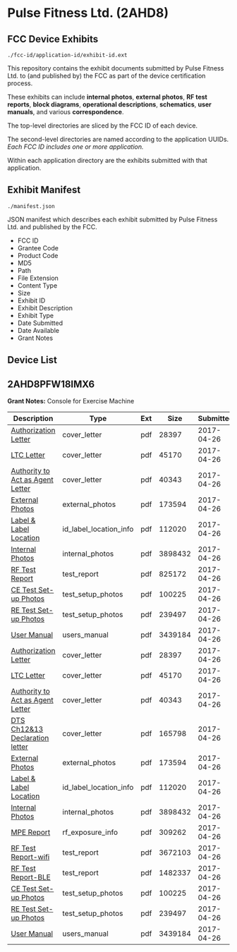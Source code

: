 # Pulse Fitness Ltd. (2AHD8)
## FCC Device Exhibits

```
./fcc-id/application-id/exhibit-id.ext
```

This repository contains the exhibit documents submitted by Pulse Fitness Ltd. to (and published by) the FCC as part of the device certification process.

These exhibits can include **internal photos**, **external photos**, **RF test reports**, **block diagrams**, **operational descriptions**, **schematics**, **user manuals**, and various **correspondence**.

The top-level directories are sliced by the FCC ID of each device.

The second-level directories are named according to the application UUIDs. *Each FCC ID includes one or more application.*

Within each application directory are the exhibits submitted with that application. 

## Exhibit Manifest

```
./manifest.json
```

JSON manifest which describes each exhibit submitted by Pulse Fitness Ltd. and published by the FCC.

- FCC ID
- Grantee Code
- Product Code
- MD5
- Path
- File Extension
- Content Type
- Size
- Exhibit ID
- Exhibit Description
- Exhibit Type
- Date Submitted
- Date Available
- Grant Notes

## Device List
## 2AHD8PFW18IMX6
**Grant Notes:** Console for Exercise Machine

| Description | Type | Ext | Size | Submitted | Available |
| ----------- | ---- | --- | ---- | --------- | --------- |
| [Authorization Letter](2AHD8PFW18IMX6/adf946657ab77892d3dde245e1aee631/3371450.pdf) | cover_letter | pdf | 28397 | 2017-04-26 | 2017-04-26 |
| [LTC Letter](2AHD8PFW18IMX6/adf946657ab77892d3dde245e1aee631/3371451.pdf) | cover_letter | pdf | 45170 | 2017-04-26 | 2017-04-26 |
| [Authority to Act as Agent Letter](2AHD8PFW18IMX6/adf946657ab77892d3dde245e1aee631/3371452.pdf) | cover_letter | pdf | 40343 | 2017-04-26 | 2017-04-26 |
| [External Photos](2AHD8PFW18IMX6/adf946657ab77892d3dde245e1aee631/3371453.pdf) | external_photos | pdf | 173594 | 2017-04-26 | 2017-04-26 |
| [Label & Label Location](2AHD8PFW18IMX6/adf946657ab77892d3dde245e1aee631/3371454.pdf) | id_label_location_info | pdf | 112020 | 2017-04-26 | 2017-04-26 |
| [Internal Photos](2AHD8PFW18IMX6/adf946657ab77892d3dde245e1aee631/3371455.pdf) | internal_photos | pdf | 3898432 | 2017-04-26 | 2017-04-26 |
| [RF Test Report](2AHD8PFW18IMX6/adf946657ab77892d3dde245e1aee631/3371458.pdf) | test_report | pdf | 825172 | 2017-04-26 | 2017-04-26 |
| [CE Test Set-up Photos](2AHD8PFW18IMX6/adf946657ab77892d3dde245e1aee631/3371459.pdf) | test_setup_photos | pdf | 100225 | 2017-04-26 | 2017-04-26 |
| [RE Test Set-up Photos](2AHD8PFW18IMX6/adf946657ab77892d3dde245e1aee631/3371461.pdf) | test_setup_photos | pdf | 239497 | 2017-04-26 | 2017-04-26 |
| [User Manual](2AHD8PFW18IMX6/adf946657ab77892d3dde245e1aee631/3371460.pdf) | users_manual | pdf | 3439184 | 2017-04-26 | 2017-04-26 |
| [Authorization Letter](2AHD8PFW18IMX6/2056ee794f43d7f391d1563dcfa301c1/3371450.pdf) | cover_letter | pdf | 28397 | 2017-04-26 | 2017-04-26 |
| [LTC Letter](2AHD8PFW18IMX6/2056ee794f43d7f391d1563dcfa301c1/3371451.pdf) | cover_letter | pdf | 45170 | 2017-04-26 | 2017-04-26 |
| [Authority to Act as Agent Letter](2AHD8PFW18IMX6/2056ee794f43d7f391d1563dcfa301c1/3371452.pdf) | cover_letter | pdf | 40343 | 2017-04-26 | 2017-04-26 |
| [DTS Ch12&13 Declaration letter](2AHD8PFW18IMX6/2056ee794f43d7f391d1563dcfa301c1/3371475.pdf) | cover_letter | pdf | 165798 | 2017-04-26 | 2017-04-26 |
| [External Photos](2AHD8PFW18IMX6/2056ee794f43d7f391d1563dcfa301c1/3371453.pdf) | external_photos | pdf | 173594 | 2017-04-26 | 2017-04-26 |
| [Label & Label Location](2AHD8PFW18IMX6/2056ee794f43d7f391d1563dcfa301c1/3371454.pdf) | id_label_location_info | pdf | 112020 | 2017-04-26 | 2017-04-26 |
| [Internal Photos](2AHD8PFW18IMX6/2056ee794f43d7f391d1563dcfa301c1/3371455.pdf) | internal_photos | pdf | 3898432 | 2017-04-26 | 2017-04-26 |
| [MPE Report](2AHD8PFW18IMX6/2056ee794f43d7f391d1563dcfa301c1/3371480.pdf) | rf_exposure_info | pdf | 309262 | 2017-04-26 | 2017-04-26 |
| [RF Test Report-wifi](2AHD8PFW18IMX6/2056ee794f43d7f391d1563dcfa301c1/3371483.pdf) | test_report | pdf | 3672103 | 2017-04-26 | 2017-04-26 |
| [RF Test Report-BLE](2AHD8PFW18IMX6/2056ee794f43d7f391d1563dcfa301c1/3371484.pdf) | test_report | pdf | 1482337 | 2017-04-26 | 2017-04-26 |
| [CE Test Set-up Photos](2AHD8PFW18IMX6/2056ee794f43d7f391d1563dcfa301c1/3371459.pdf) | test_setup_photos | pdf | 100225 | 2017-04-26 | 2017-04-26 |
| [RE Test Set-up Photos](2AHD8PFW18IMX6/2056ee794f43d7f391d1563dcfa301c1/3371461.pdf) | test_setup_photos | pdf | 239497 | 2017-04-26 | 2017-04-26 |
| [User Manual](2AHD8PFW18IMX6/2056ee794f43d7f391d1563dcfa301c1/3371460.pdf) | users_manual | pdf | 3439184 | 2017-04-26 | 2017-04-26 |
